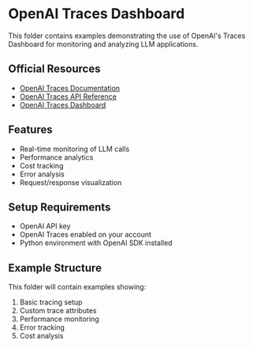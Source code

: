 # OpenAI Traces Dashboard

This folder contains examples demonstrating the use of OpenAI's Traces Dashboard for monitoring and analyzing LLM applications.

## Official Resources
- [OpenAI Traces Documentation](https://platform.openai.com/docs/guides/tracing)
- [OpenAI Traces API Reference](https://platform.openai.com/docs/api-reference/tracing)
- [OpenAI Traces Dashboard](https://platform.openai.com/traces)

## Features
- Real-time monitoring of LLM calls
- Performance analytics
- Cost tracking
- Error analysis
- Request/response visualization

## Setup Requirements
- OpenAI API key
- OpenAI Traces enabled on your account
- Python environment with OpenAI SDK installed

## Example Structure
This folder will contain examples showing:
1. Basic tracing setup
2. Custom trace attributes
3. Performance monitoring
4. Error tracking
5. Cost analysis 
